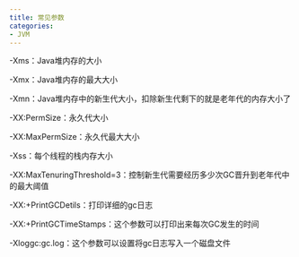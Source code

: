 ```yaml
---
title: 常见参数
categories: 
- JVM
---
```


-Xms：Java堆内存的大小

-Xmx：Java堆内存的最大大小

-Xmn：Java堆内存中的新生代大小，扣除新生代剩下的就是老年代的内存大小了

-XX:PermSize：永久代大小

-XX:MaxPermSize：永久代最大大小

-Xss：每个线程的栈内存大小

-XX:MaxTenuringThreshold=3：控制新生代需要经历多少次GC晋升到老年代中的最大阈值

-XX:+PrintGCDetils：打印详细的gc日志

-XX:+PrintGCTimeStamps：这个参数可以打印出来每次GC发生的时间

-Xloggc:gc.log：这个参数可以设置将gc日志写入一个磁盘文件